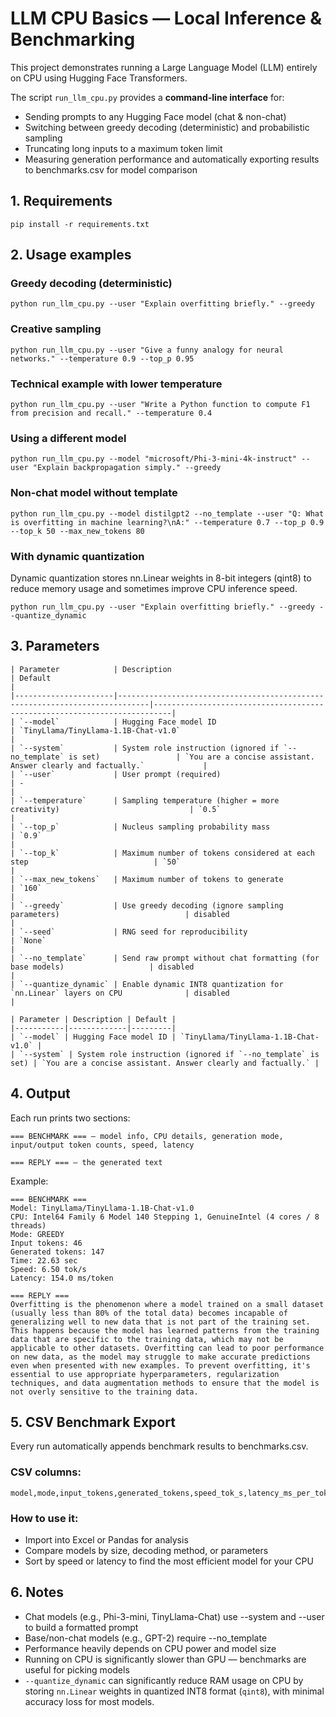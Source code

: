 # LLM CPU Basics — Local Inference & Benchmarking

This project demonstrates running a Large Language Model (LLM) entirely on CPU using Hugging Face Transformers.

The script `run_llm_cpu.py` provides a **command-line interface** for:
- Sending prompts to any Hugging Face model (chat & non-chat)
- Switching between greedy decoding (deterministic) and probabilistic sampling
- Truncating long inputs to a maximum token limit
- Measuring generation performance and automatically exporting results to benchmarks.csv for model comparison

## 1. Requirements

```
pip install -r requirements.txt
```
## 2. Usage examples
### Greedy decoding (deterministic)
```
python run_llm_cpu.py --user "Explain overfitting briefly." --greedy
```
### Creative sampling
```
python run_llm_cpu.py --user "Give a funny analogy for neural networks." --temperature 0.9 --top_p 0.95
```
### Technical example with lower temperature
```
python run_llm_cpu.py --user "Write a Python function to compute F1 from precision and recall." --temperature 0.4
```
### Using a different model
```
python run_llm_cpu.py --model "microsoft/Phi-3-mini-4k-instruct" --user "Explain backpropagation simply." --greedy
```
### Non-chat model without template
```
python run_llm_cpu.py --model distilgpt2 --no_template --user "Q: What is overfitting in machine learning?\nA:" --temperature 0.7 --top_p 0.9 --top_k 50 --max_new_tokens 80
```
### With dynamic quantization
Dynamic quantization stores nn.Linear weights in 8-bit integers (qint8) to reduce memory usage and sometimes improve CPU inference speed.

```
python run_llm_cpu.py --user "Explain overfitting briefly." --greedy --quantize_dynamic
```

## 3. Parameters
```
| Parameter            | Description                                                                 | Default                                                                  |
|----------------------|-----------------------------------------------------------------------------|--------------------------------------------------------------------------|
| `--model`            | Hugging Face model ID                                                       | `TinyLlama/TinyLlama-1.1B-Chat-v1.0`                                     |
| `--system`           | System role instruction (ignored if `--no_template` is set)                 | `You are a concise assistant. Answer clearly and factually.`             |
| `--user`             | User prompt (required)                                                      | -                                                                        |
| `--temperature`      | Sampling temperature (higher = more creativity)                             | `0.5`                                                                    |
| `--top_p`            | Nucleus sampling probability mass                                           | `0.9`                                                                    |
| `--top_k`            | Maximum number of tokens considered at each step                            | `50`                                                                     |
| `--max_new_tokens`   | Maximum number of tokens to generate                                        | `160`                                                                    |
| `--greedy`           | Use greedy decoding (ignore sampling parameters)                            | disabled                                                                 |
| `--seed`             | RNG seed for reproducibility                                                | `None`                                                                   |
| `--no_template`      | Send raw prompt without chat formatting (for base models)                   | disabled                                                                 |
| `--quantize_dynamic` | Enable dynamic INT8 quantization for `nn.Linear` layers on CPU      	     | disabled									|                                            
```
```
| Parameter | Description | Default |
|-----------|-------------|---------|
| `--model` | Hugging Face model ID | `TinyLlama/TinyLlama-1.1B-Chat-v1.0` |
| `--system` | System role instruction (ignored if `--no_template` is set) | `You are a concise assistant. Answer clearly and factually.` |

```
## 4. Output
Each run prints two sections:
```
=== BENCHMARK === — model info, CPU details, generation mode, input/output token counts, speed, latency

=== REPLY === — the generated text
```
Example:
```
=== BENCHMARK ===
Model: TinyLlama/TinyLlama-1.1B-Chat-v1.0
CPU: Intel64 Family 6 Model 140 Stepping 1, GenuineIntel (4 cores / 8 threads)
Mode: GREEDY
Input tokens: 46
Generated tokens: 147
Time: 22.63 sec
Speed: 6.50 tok/s
Latency: 154.0 ms/token

=== REPLY ===
Overfitting is the phenomenon where a model trained on a small dataset (usually less than 80% of the total data) becomes incapable of generalizing well to new data that is not part of the training set. This happens because the model has learned patterns from the training data that are specific to the training data, which may not be applicable to other datasets. Overfitting can lead to poor performance on new data, as the model may struggle to make accurate predictions even when presented with new examples. To prevent overfitting, it's essential to use appropriate hyperparameters, regularization techniques, and data augmentation methods to ensure that the model is not overly sensitive to the training data.
```
## 5. CSV Benchmark Export
Every run automatically appends benchmark results to benchmarks.csv.
### CSV columns:
```
model,mode,input_tokens,generated_tokens,speed_tok_s,latency_ms_per_tok,cpu,cores,threads,temperature,top_p,top_k,greedy,dynamic_int8
```
### How to use it:
- Import into Excel or Pandas for analysis
- Compare models by size, decoding method, or parameters
- Sort by speed or latency to find the most efficient model for your CPU

## 6. Notes
- Chat models (e.g., Phi-3-mini, TinyLlama-Chat) use --system and --user to build a formatted prompt
- Base/non-chat models (e.g., GPT-2) require --no_template
- Performance heavily depends on CPU power and model size
- Running on CPU is significantly slower than GPU — benchmarks are useful for picking models
- `--quantize_dynamic` can significantly reduce RAM usage on CPU by storing `nn.Linear` weights in quantized INT8 format (`qint8`), with minimal accuracy loss for most models.




